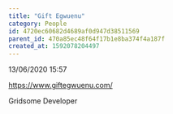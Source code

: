 ```yaml
---
title: "Gift Egwuenu"
category: People
id: 4720ec60682d4689af0d947d38511569
parent_id: 470a85ec48f64f17b1e8ba374f4a187f
created_at: 1592078204497
---
```


13/06/2020 15:57

https://www.giftegwuenu.com/

Gridsome Developer
    